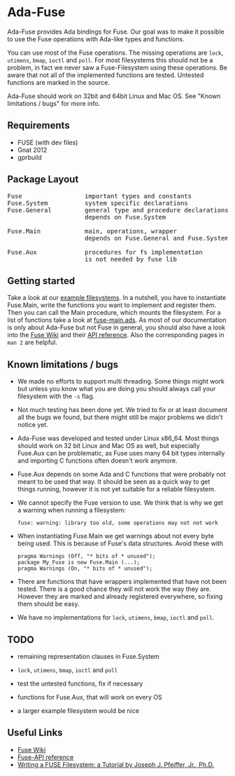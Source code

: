 Ada-Fuse
========

Ada-Fuse provides Ada bindings for Fuse. Our goal was to make it possible to
use the Fuse operations with Ada-like types and functions.

You can use most of the Fuse operations. The missing operations are `lock`,
`utimens`, `bmap`, `ioctl` and `poll`. For most filesystems this should not be
a problem, in fact we never saw a Fuse-Filesystem using these operations.  Be
aware that not all of the implemented functions are tested. Untested functions
are marked in the source.

Ada-Fuse should work on 32bit and 64bit Linux and Mac OS. See "Known
limitations / bugs" for more info.

Requirements
------------

*   FUSE (with dev files)
*   Gnat 2012
*   gprbuild

Package Layout
--------------
<pre>
Fuse                 important types and constants
Fuse.System          system specific declarations
Fuse.General         general type and procedure declarations
                     depends on Fuse.System

Fuse.Main            main, operations, wrapper
                     depends on Fuse.General and Fuse.System

Fuse.Aux             procedures for fs implementation
                     is not needed by fuse lib
</pre>

Getting started
---------------

Take a look at our [example filesystems](ada-fuse/tree/master/examples). In a
nutshell, you have to instantiate Fuse.Main, write the functions you want to
implement and register them. Then you can call the Main procedure, which mounts
the filesystem. For a list of functions take a look at
[fuse-main.ads](ada-fuse/blob/master/src/fuse-main.ads). As most of our
documentation is only about Ada-Fuse but not Fuse in general, you should also
have a look into the [Fuse Wiki](http://sourceforge.net/apps/mediawiki/fuse)
and their [API reference](http://fuse.sourceforge.net/doxygen/index.html). Also
the corresponding pages in `man 2` are helpful.

Known limitations / bugs
------------------------

*   We made no efforts to support multi threading. Some things might work but
    unless you know what you are doing you should always call your filesystem
    with the `-s` flag.

*   Not much testing has been done yet. We tried to fix or at least document all
    the bugs we found, but there might still be major problems we didn't notice
    yet.

*   Ada-Fuse was developed and tested under Linux x86_64. Most things should
    work on 32 bit Linux and Mac OS as well, but especially Fuse.Aux can be
    problematic, as Fuse uses many 64 bit types internally and importing C
    functions often doesn't work anymore.

*   Fuse.Aux depends on some Ada and C functions that were probably not meant to
    be used that way. It should be seen as a quick way to get things running,
    however it is not yet suitable for a reliable filesystem.

*   We cannot specify the Fuse version to use. We think that is why we get a
    warning when running a filesystem:

        fuse: warning: library too old, some operations may not not work

*   When instantiating Fuse.Main we get warnings about not every byte being
    used. This is because of Fuse's data structures. Avoid these with

        pragma Warnings (Off, "* bits of * unused");
        package My_Fuse is new Fuse.Main (...);
        pragma Warnings (On, "* bits of * unused");

*   There are functions that have wrappers implemented that have not been
    tested. There is a good chance they will not work the way they are. However
    they are marked and already registered everywhere, so fixing them should be
    easy.

*   We have no implementations for `lock`, `utimens`, `bmap`, `ioctl` and `poll`.

TODO
----

*   remaining representation clauses in Fuse.System

*   `lock`, `utimens`, `bmap`, `ioctl` and `poll`

*   test the untested functions, fix if necessary

*   functions for Fuse.Aux, that will work on every OS

*   a larger example filesystem would be nice


Useful Links
------------

*   [Fuse Wiki](http://sourceforge.net/apps/mediawiki/fuse)
*   [Fuse-API reference](http://fuse.sourceforge.net/doxygen/index.html)
*   [Writing a FUSE Filesystem: a Tutorial by Joseph J. Pfeiffer, Jr.,
    Ph.D.](http://www.cs.nmsu.edu/~pfeiffer/fuse-tutorial/)
